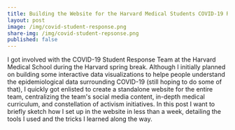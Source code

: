 ```yaml
---
title: Building the Website for the Harvard Medical Students COVID-19 Response Team
layout: post
image: /img/covid-student-response.png
share-img: /img/covid-student-repsonse.png
published: false
---
```


I got involved with the COVID-19 Student Response Team at the Harvard Medical School during the Harvard spring break. Although I initially planned on building some interactive data visualizations to helpe people understand the epidemiological data surrounding COVID-19 (still hoping to do some of that), I quickly got enlisted to create a standalone website for the entire team, centralizing the team's social media content, in-depth medical curriculum, and constellation of activism initiatives. In this post I want to briefly sketch how I set up in the website in less than a week, detailing the tools I used and the tricks I learned along the way.